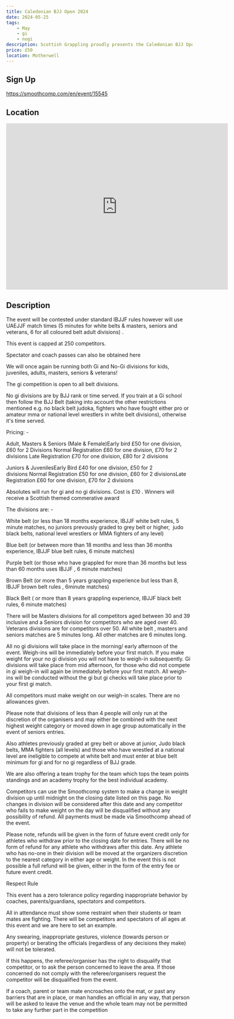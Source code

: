 ```yaml
---
title: Caledonian BJJ Open 2024
date: 2024-05-25
tags:
    - May
    - gi 
    - nogi 
description: Scottish Grappling proudly presents the Caledonian BJJ Open which will take place at Ravenscraig Regional Sports Facility Motherwell on 25th of May
price: £50
location: Motherwell
---
```

## Sign Up
https://smoothcomp.com/en/event/15545

## Location
<iframe src="https://www.google.com/maps/embed?pb=!1m18!1m12!1m3!1d12345.6789!2d-3.9631315!3d55.7910511!2m3!1f0!2f0!3f0!3m2!1i1024!2i768!4f13.1!3m3!1m2!1s0x0%3A0x0!2z55.7910511!5e0!3m2!1sen!2sus!4v1234567890" width="600" height="450" style="border:0;" allowfullscreen="" loading="lazy"></iframe>

## Description
The event will be contested under standard IBJJF rules however will use UAEJJF match times (5 minutes for white belts & masters, seniors and veterans, 6 for all coloured belt adult divisions) .


This event is capped at 250 competitors.


Spectator and coach passes can also be obtained here


We will once again be running both Gi and No-Gi divisions for kids, juveniles, adults, masters, seniors & veterans! 


The gi competition is open to all belt divisions. 


No gi divisions are by BJJ rank or time served. If you train at a Gi school then follow the BJJ Belt (taking into account the other restrictions mentioned e.g. no black belt judoka, fighters who have fought either pro or amateur mma or national level wrestlers in white belt divisions), otherwise it's time served.


Pricing: -


Adult, Masters & Seniors (Male & Female)Early bird £50 for one division, £60 for 2 Divisions Normal Registration £60 for one division, £70 for 2 divisions Late Registration £70 for one division, £80 for 2 divisions 


Juniors & JuvenilesEarly Bird £40 for one division, £50 for 2 divisions Normal Registration £50 for one division, £60 for 2 divisionsLate Registration £60 for one division, £70 for 2 divisions


Absolutes will run for gi and no gi divisions. Cost is £10 . Winners will receive a Scottish themed commerative award


The divisions are: -


White belt (or less than 18 months experience, IBJJF white belt rules, 5 minute matches, no juniors prevously graded to grey belt or higher,  judo black belts, national level wrestlers or MMA fighters of any level)


Blue belt (or between more than 18 months and less than 36 months experience, IBJJF blue belt rules, 6 minute matches)


Purple belt (or those who have grappled for more than 36 months but less than 60 months uses IBJJF , 6 minute matches)


Brown Belt (or more than 5 years grappling experience but less than 8, IBJJF brown belt rules , 6minute matches)


Black Belt ( or more than 8 years grappling experience, IBJJF black belt rules, 6 minute matches)


There will be Masters divisions for all competitors aged between 30 and 39 inclusive and a Seniors division for competitors who are aged over 40. Veterans divisions are for competitors over 50. All white belt , masters and seniors matches are 5 minutes long. All other matches are 6 minutes long.


All no gi divisions will take place in the morning/ early afternoon of the event. Weigh-ins will be immediately before your first match. If you make weight for your no gi division you will not have to weigh-in subsequently. Gi divisions will take place from mid afternoon, for those who did not compete in gi weigh-in will again be immediately before your first match. All weigh-ins will be conducted without the gi but gi checks will take place prior to your first gi match.


All competitors must make weight on our weigh-in scales. There are no allowances given.


Please note that divisions of less than 4 people will only run at the discretion of the organisers and may either be combined with the next highest weight category or moved down in age group automatically in the event of seniors entries.


Also athletes previously graded at grey belt or above at junior, Judo black belts, MMA fighters (all levels) and those who have wrestled at a national level are ineligible to compete at white belt and must enter at blue belt minimum for gi and for no gi regardless of BJJ grade.


We are also offering a team trophy for the team which tops the team points standings and an academy trophy for the best individual academy. 


Competitors can use the Smoothcomp system to make a change in weight division up until midnight on the closing date listed on this page. No changes in division will be considered after this date and any competitor who fails to make weight on the day will be disqualified without any possibility of refund. All payments must be made via Smoothcomp ahead of the event. 


Please note, refunds will be given in the form of future event credit only for athletes who withdraw prior to the closing date for entries. There will be no form of refund for any athlete who withdraws after this date. Any athlete who has no-one in their division will be moved at the organizers discretion to the nearest category in either age or weight. In the event this is not possible a full refund will be given, either in the form of the entry fee or future event credit.


Respect Rule


This event has a zero tolerance policy regarding inappropriate behavior by coaches, parents/guardians, spectators and competitors.


All in attendance must show some restraint when their students or team mates are fighting. There will be competitors and spectators of all ages at this event and we are here to set an example.


Any swearing, inappropriate gestures, violence (towards person or property) or berating the officials (regardless of any decisions they make) will not be tolerated.


If this happens, the referee/organiser has the right to disqualify that competitor, or to ask the person concerned to leave the area. If those concerned do not comply with the referee/organisers request the competitor will be disqualified from the event.


If a coach, parent or team mate encroaches onto the mat, or past any barriers that are in place, or man handles an official in any way, that person will be asked to leave the venue and the whole team may not be permitted to take any further part in the competition